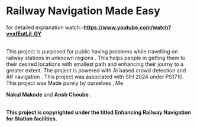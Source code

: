 # Railway Navigation Made Easy


for detailed explanation watch:-**https://www.youtube.com/watch?v=xfEutLil_GY**

<br/>
This project is purposed for public having problems while travelling on railway stations in unknown regions . This helps people in getting them to their desired locations with smallest path and enhancing their journy to a greater extent. The project is powered with AI based crowd detection and AR navigation . This project was associated with SIH 2024 under PS1710. 
<br/>
This project was Made purely by ourselves , Me <br/>

**Nakul Makode** and **Ansh Choube** .
<br/>
<br/>

**This project is copyrighted under the titled Enhancing Railway Navigation for Station facilities.**
